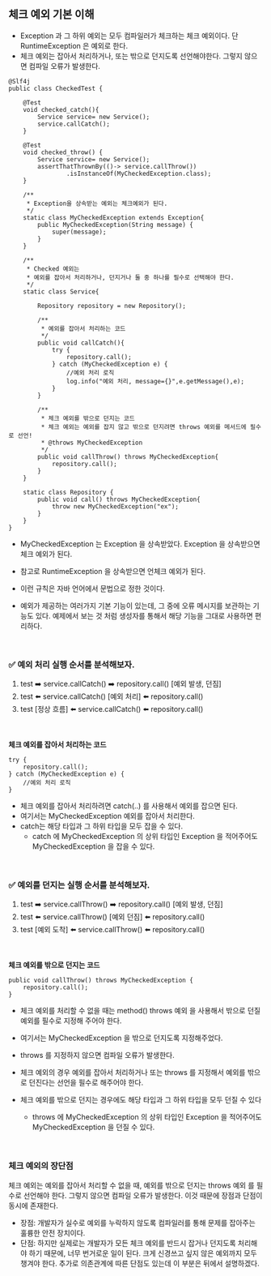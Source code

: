 ## 체크 예외 기본 이해

- Exception 과 그 하위 예외는 모두 컴파일러가 체크하는 체크 예외이다. 단 RuntimeException 은 예외로 한다.
- 체크 예외는 잡아서 처리하거나, 또는 밖으로 던지도록 선언해야한다. 그렇지 않으면 컴파일 오류가 발생한다.


```
@Slf4j
public class CheckedTest {

    @Test
    void checked_catch(){
        Service service= new Service();
        service.callCatch();
    }

    @Test
    void checked_throw() {
        Service service= new Service();
        assertThatThrownBy(()-> service.callThrow())
                .isInstanceOf(MyCheckedException.class);
    }

    /**
     * Exception을 상속받는 예외는 체크예외가 된다.
     */
    static class MyCheckedException extends Exception{
        public MyCheckedException(String message) {
            super(message);
        }
    }

    /**
     * Checked 예외는
     * 예외를 잡아서 처리하거나, 던지거나 둘 중 하나를 필수로 선택해야 한다.
     */
    static class Service{

        Repository repository = new Repository();

        /**
         * 예외를 잡아서 처리하는 코드
         */
        public void callCatch(){
            try {
                repository.call();
            } catch (MyCheckedException e) {
                //예외 처리 로직
                log.info("예외 처리, message={}",e.getMessage(),e);
            }
        }

        /**
         * 체크 예외를 밖으로 던지는 코드
         * 체크 예외는 예외를 잡지 않고 밖으로 던지려면 throws 예외를 메서드에 필수로 선언!
         * @throws MyCheckedException
         */
        public void callThrow() throws MyCheckedException{
            repository.call();
        }
    }

    static class Repository {
        public void call() throws MyCheckedException{
            throw new MyCheckedException("ex");
        }
    }
}

```

- MyCheckedException 는 Exception 을 상속받았다. Exception 을 상속받으면 체크 예외가 된다.

- 참고로 RuntimeException 을 상속받으면 언체크 예외가 된다. 

- 이런 규칙은 자바 언어에서 문법으로 정한 것이다.

- 예외가 제공하는 여러가지 기본 기능이 있는데, 그 중에 오류 메시지를 보관하는 기능도 있다. 예제에서 보는 것 처럼 생성자를 통해서 해당 기능을 그대로 사용하면 편리하다.

<br>

### ✅ 예외 처리 실행 순서를 분석해보자.
1. test ➡️ service.callCatch() ➡️ repository.call() [예외 발생, 던짐]
2. test  ⬅️ service.callCatch() [예외 처리] ⬅️ repository.call()
3. test [정상 흐름] ⬅️ service.callCatch() ⬅️ repository.call()

<br>

**체크 예외를 잡아서 처리하는 코드**
```
try {
    repository.call();
} catch (MyCheckedException e) {
    //예외 처리 로직
}
```
- 체크 예외를 잡아서 처리하려면 catch(..) 를 사용해서 예외를 잡으면 된다.
- 여기서는 MyCheckedException 예외를 잡아서 처리한다.
- catch는 해당 타입과 그 하위 타입을 모두 잡을 수 있다.
    - catch 에 MyCheckedException 의 상위 타입인 Exception 을 적어주어도 MyCheckedException 을 잡을 수 있다.


<Br>

### ✅ 예외를 던지는 실행 순서를 분석해보자.

1. test ➡️ service.callThrow() ➡️ repository.call() [예외 발생, 던짐]
2. test ⬅️ service.callThrow() [예외 던짐] ⬅️ repository.call()
3. test [예외 도착] ⬅️ service.callThrow() ⬅️ repository.call()

<br>

**체크 예외를 밖으로 던지는 코드**

```
public void callThrow() throws MyCheckedException {
    repository.call();
}
```
- 체크 예외를 처리할 수 없을 때는 method() throws 예외 을 사용해서 밖으로 던질 예외를 필수로 지정해 주어야 한다. 

- 여기서는 MyCheckedException 을 밖으로 던지도록 지정해주었다.

- throws 를 지정하지 않으면 컴파일 오류가 발생한다.

- 체크 예외의 경우 예외를 잡아서 처리하거나 또는 throws 를 지정해서 예외를 밖으로 던진다는 선언을 필수로 해주어야 한다.

-  체크 예외를 밖으로 던지는 경우에도 해당 타입과 그 하위 타입을 모두 던질 수 있다
    - throws 에 MyCheckedException 의 상위 타입인 Exception 을 적어주어도 MyCheckedException 을 던질 수 있다.


<br>

### 체크 예외의 장단점

체크 예외는 예외를 잡아서 처리할 수 없을 때, 예외를 밖으로 던지는 throws 예외 를 필수로 선언해야 한다. 그렇지 않으면 컴파일 오류가 발생한다. 이것 때문에 장점과 단점이 동시에 존재한다.
- 장점: 개발자가 실수로 예외를 누락하지 않도록 컴파일러를 통해 문제를 잡아주는 훌륭한 안전 장치이다.
- 단점: 하지만 실제로는 개발자가 모든 체크 예외를 반드시 잡거나 던지도록 처리해야 하기 때문에, 너무 번거로운 일이 된다. 크게 신경쓰고 싶지 않은 예외까지 모두 챙겨야 한다. 추가로 의존관계에 따른 단점도 있는데 이 부분은 뒤에서 설명하겠다.